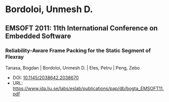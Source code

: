 # Bordoloi, Unmesh D.

## EMSOFT 2011: 11th International Conference on Embedded Software

### Reliability-Aware Frame Packing for the Static Segment of Flexray
Tanasa, Bogdan | Bordoloi, Unmesh D. | Eles, Petru | Peng, Zebo
* DOI: [10.1145/2038642.2038670](https://doi.org/10.1145/2038642.2038670)
* URL: <https://www.ida.liu.se/labs/eslab/publications/pap/db/bogta_EMSOFT11.pdf>

